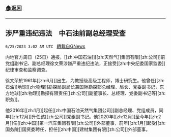 ###  [:house:返回](README.md)
---


## 涉严重违纪违法　中石油前副总经理受查
`6/25/2023 3:02 AM UTC ` [轉載自GNews](https://gnews.org/articles/1410356)


内地官方周日（25日）通报，[[zh:中国石油]][[zh:天然气]]集团有限[[zh:公司]]前党组副书记、副总经理徐文荣涉嫌严重违纪违法，正接受[[zh:中央纪委国家监委]]纪律审查和监察调查。

徐文荣於1961年[[zh:6月]]出生，为教授级高级工程师，博士研究生。他曾任[[zh:石油]]地球[[zh:物理]]勘探局副局长兼国际勘探部总经理、局长、党委副书记，东方地球[[zh:物理]]勘探有限责任[[zh:公司]]副董事长、总经理、党委副书记等[[zh:职务]]。

他2016年[[zh:1月]]起任[[zh:中国石油天然气集团公司]]副总经理、党组成员，同年[[zh:12月]]升任该[[zh:公司]]党组副书记。他2020年[[zh:12月]]至今年[[zh:2月]]任[[zh:中国]]第一汽车集团有限[[zh:公司]]外部董事，前年[[zh:1月]]起受[[zh:国务院]]国资委聘任，担任[[zh:中国]]建材集团有限[[zh:公司]]外部董事。

